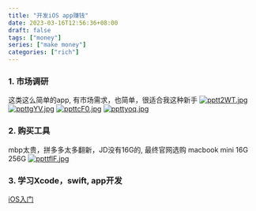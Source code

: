 ```yaml
---
title: "开发iOS app赚钱"
date: 2023-03-16T12:56:36+08:00
draft: false
tags: ["money"]
series: ["make money"]
categories: ["rich"]
---
```


### 1. 市场调研
这类这么简单的app, 有市场需求，也简单，很适合我这种新手
[![pptt2WT.jpg](https://s1.ax1x.com/2023/03/20/pptt2WT.jpg)](https://imgse.com/i/pptt2WT)
[![ppttgYV.jpg](https://s1.ax1x.com/2023/03/20/ppttgYV.jpg)](https://imgse.com/i/ppttgYV)
[![ppttcF0.jpg](https://s1.ax1x.com/2023/03/20/ppttcF0.jpg)](https://imgse.com/i/ppttcF0)
[![ppttyoq.jpg](https://s1.ax1x.com/2023/03/20/ppttyoq.jpg)](https://imgse.com/i/ppttyoq)

### 2. 购买工具
mbp太贵，拼多多太多翻新，JD没有16G的, 最终官网选购
macbook mini 16G 256G
[![ppttflF.jpg](https://s1.ax1x.com/2023/03/20/ppttflF.jpg)](https://imgse.com/i/ppttflF)

### 3. 学习Xcode，swift, app开发

[iOS入门](https://calvin92.gitbooks.io/apple-ios-swift-start/content/Jump-Right-In.html)
